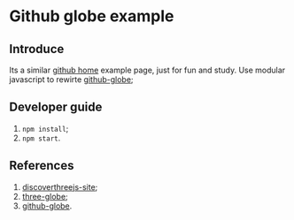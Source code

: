 # Github globe example

## Introduce

Its a similar [github home](https://github.com/home) example page, just for fun and study. Use modular javascript to rewirte [github-globe](https://github.com/janarosmonaliev/github-globe);

## Developer guide
1. `npm install`;
2. `npm start`.

## References
1. [discoverthreejs-site](https://github.com/looeee/discoverthreejs-site);
2. [three-globe](https://github.com/vasturiano/three-globe);
3. [github-globe](https://github.com/janarosmonaliev/github-globe).